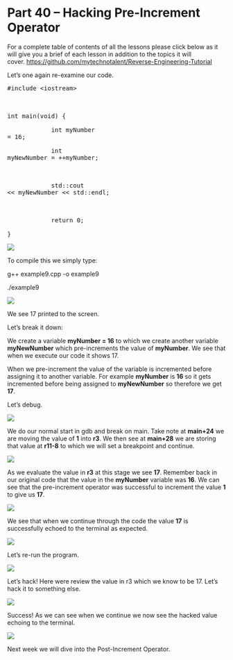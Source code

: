 # Part 40 – Hacking Pre-Increment Operator

For a complete table of contents of all the lessons please click below as it will give you a brief of each lesson in addition to the topics it will cover.&nbsp;https://github.com/mytechnotalent/Reverse-Engineering-Tutorial

Let’s one again re-examine our code.

<pre spellcheck="false">#include &lt;iostream&gt;

&nbsp;

int main(void) {

&nbsp;&nbsp;&nbsp;&nbsp;&nbsp;&nbsp;&nbsp;&nbsp;&nbsp;&nbsp;&nbsp; int myNumber
= 16;

&nbsp;&nbsp;&nbsp;&nbsp;&nbsp;&nbsp;&nbsp;&nbsp;&nbsp;&nbsp;&nbsp; int
myNewNumber = ++myNumber;

&nbsp;

&nbsp;&nbsp;&nbsp;&nbsp;&nbsp;&nbsp;&nbsp;&nbsp;&nbsp;&nbsp;&nbsp; std::cout
&lt;&lt; myNewNumber &lt;&lt; std::endl;

&nbsp;

&nbsp;&nbsp;&nbsp;&nbsp;&nbsp;&nbsp;&nbsp;&nbsp;&nbsp;&nbsp;&nbsp; return 0;

}
</pre>

<div class="slate-resizable-image-embed slate-image-embed__resize-full-width"><img src="https://media-exp1.licdn.com/dms/image/C4E12AQGGSCeZ81dxAg/article-inline_image-shrink_1000_1488/0/1527247718232?e=1614211200&amp;v=beta&amp;t=2wF8RoJBxFmwtLH-fBMuYSm1d2X92UyaiNHi9CB3aHM"/></div>

To compile this we simply type:

g++ example9.cpp -o example9

./example9

<div class="slate-resizable-image-embed slate-image-embed__resize-full-width"><img src="https://media-exp1.licdn.com/dms/image/C4E12AQEzYFvA9id5BQ/article-inline_image-shrink_1000_1488/0/1527247743089?e=1614211200&amp;v=beta&amp;t=0NbA_rhF0jdSKRxiu4s5aoeYYlsJMM5gCnZ1pZzm63M"/></div>

  

We see 17 printed to the screen.

Let’s break it down:

We create a variable __myNumber = 16__ to which we create another variable __myNewNumber__ which pre-increments the value of __myNumber__.&nbsp;We see that when we execute our code it shows 17.

When we pre-increment the value of the variable is incremented before assigning it to another variable.&nbsp;For example __myNumber__ is __16__ so it gets incremented before being assigned to __myNewNumber__ so therefore we get __17__.

Let’s debug.

<div class="slate-resizable-image-embed slate-image-embed__resize-full-width"><img src="https://media-exp1.licdn.com/dms/image/C4E12AQH7rGJjXZNIWA/article-inline_image-shrink_1000_1488/0/1527247841094?e=1614211200&amp;v=beta&amp;t=ZRxKsK0YgKPhyLCFtq9u3YuvV4cpTYdHb2uZZbVyCHg"/></div>

We do our normal start in gdb and break on main.&nbsp;Take note at __main+24__ we are moving the value of __1__ into __r3__.&nbsp;We then see at __main+28__ we are storing that value at __r11-8__ to which we will set a breakpoint and continue.

<div class="slate-resizable-image-embed slate-image-embed__resize-full-width"><img src="https://media-exp1.licdn.com/dms/image/C4E12AQH0Ai26azwgrQ/article-inline_image-shrink_1000_1488/0/1527247877140?e=1614211200&amp;v=beta&amp;t=LWTuaPvvKNI9DHX3IiYi4OU1katWEhbUkyYGDgXQqrg"/></div>

As we evaluate the value in __r3__ at this stage we see __17__.&nbsp;Remember back in our original code that the value in the __myNumber__ variable was __16__.&nbsp;We can see that the pre-increment operator was successful to increment the value __1__ to give us __17__.

<div class="slate-resizable-image-embed slate-image-embed__resize-full-width"><img src="https://media-exp1.licdn.com/dms/image/C4E12AQFnexmmu5b6NQ/article-inline_image-shrink_1000_1488/0/1527247908955?e=1614211200&amp;v=beta&amp;t=hKipNfOr10DqzyLW8Oq1IkQ1PCCif8frakHIYBGu7pY"/></div>

We see that when we continue through the code the value __17__ is successfully echoed to the terminal as expected.

<div class="slate-resizable-image-embed slate-image-embed__resize-full-width"><img src="https://media-exp1.licdn.com/dms/image/C4E12AQFpJRBHqQkFlw/article-inline_image-shrink_1000_1488/0/1527247930003?e=1614211200&amp;v=beta&amp;t=t-95RqYL5RmC0vxOGxcnn-3c-W59XKFWopmZac5zExI"/></div>

Let’s re-run the program.

<div class="slate-resizable-image-embed slate-image-embed__resize-full-width"><img src="https://media-exp1.licdn.com/dms/image/C4E12AQHKvBrXb9CAtQ/article-inline_image-shrink_1000_1488/0/1527248017494?e=1614211200&amp;v=beta&amp;t=8u-OX1q_6G_uPJCElmfOb1HUCNa6ttcFVRZJHVWgufE"/></div>

Let’s hack!&nbsp;Here were review the value in r3 which we know to be 17.&nbsp;Let’s hack it to something else.

<div class="slate-resizable-image-embed slate-image-embed__resize-full-width"><img src="https://media-exp1.licdn.com/dms/image/C4E12AQHbMkrTcwy82Q/article-inline_image-shrink_1000_1488/0/1527248050749?e=1614211200&amp;v=beta&amp;t=G567T344xQo-czKG9ylBy2r0vXz81IAN77BZ65CXqkk"/></div>

Success!&nbsp;As we can see when we continue we now see the hacked value echoing to the terminal.

<div class="slate-resizable-image-embed slate-image-embed__resize-full-width"><img src="https://media-exp1.licdn.com/dms/image/C4E12AQEwftN7tm5Ynw/article-inline_image-shrink_1000_1488/0/1527248118408?e=1614211200&amp;v=beta&amp;t=AYXFWvxFa5dFpGvqm1JEhtR1inZQxR-G8DvKorJsFw4"/></div>

Next week we will dive into the Post-Increment Operator.

  

  
